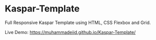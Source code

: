 # Kaspar-Template
Full Responsive Kaspar Template using HTML, CSS Flexbox and Grid.

Live Demo: 
https://muhammadeiid.github.io/Kaspar-Template/
